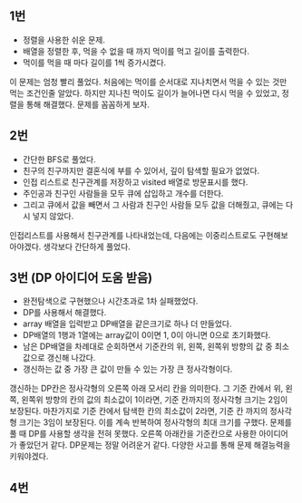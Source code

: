 ## 1번
- 정렬을 사용한 쉬운 문제.
- 배열을 정렬한 후, 먹을 수 없을 때 까지 먹이를 먹고 길이를 출력한다.
- 먹이를 먹을 때 마다 길이를 1씩 증가시켰다.

이 문제는 엄청 빨리 풀었다.
처음에는 먹이를 순서대로 지나치면서 먹을 수 있는 것만 먹는 조건인줄 알았다.
하지만 지나친 먹이도 길이가 늘어나면 다시 먹을 수 있었고, 정렬을 통해 해결했다.
문제를 꼼꼼하게 보자.

## 2번
- 간단한 BFS로 풀었다.
- 친구의 친구까지만 결혼식에 부를 수 있어서, 깊이 탐색할 필요가 없었다.
- 인접 리스트로 친구관계를 저장하고 visited 배열로 방문표시를 했다.
- 주인공과 친구인 사람들을 모두 큐에 삽입하고 개수를 더한다.
- 그리고 큐에서 값을 빼면서 그 사람과 친구인 사람들 모두 값을 더해줬고, 큐에는 다시 넣지 않았다.

인접리스트를 사용해서 친구관계를 나타내었는데, 다음에는 이중리스트로도 구현해보아야겠다.
생각보다 간단하게 풀었다.

## 3번 (DP 아이디어 도움 받음)
- 완전탐색으로 구현했으나 시간초과로 1차 실패했었다.
- DP를 사용해서 해결했다.
- array 배열을 입력받고 DP배열을 같은크기로 하나 더 만들었다.
- DP배열의 1행과 1열에는 array값이 0이면 1, 0이 아니면 0으로 초기화했다.
- 남은 DP배열을 차례대로 순회하면서 기준칸의 위, 왼쪽, 왼쪽위 방향의 값 중 최소값으로 갱신해 나갔다.
- 갱신하는 값 중 가장 큰 값이 만들 수 있는 가장 큰 정사각형이다.

갱신하는 DP칸은 정사각형의 오른쪽 아래 모서리 칸을 의미한다.
그 기준 칸에서 위, 왼쪽, 왼쪽위 방향의 칸의 값의 최소값이 1이라면, 기준 칸까지의 정사각형 크기는 2임이 보장된다.
마찬가지로 기준 칸에서 탐색한 칸의 최소값이 2라면, 기준 칸 까지의 정사각형 크기는 3임이 보장된다.
이를 계속 반복하여 정사각형의 최대 크기를 구했다.
문제를 풀 때 DP를 사용할 생각을 전혀 못했다.
오른쪽 아래칸을 기준칸으로 사용한 아이디어가 좋았던거 같다.
DP문제는 정말 어려운거 같다.
다양한 사고를 통해 문제 해결능력을 키워야겠다.

## 4번
